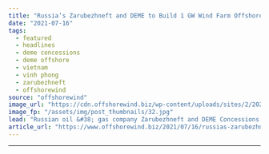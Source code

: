 ```yaml
---
title: "Russia’s Zarubezhneft and DEME to Build 1 GW Wind Farm Offshore Vietnam"
date: "2021-07-16"
tags: 
  - featured
  - headlines
  - deme concessions
  - deme offshore
  - vietnam
  - vinh phong
  - zarubezhneft
  - offshorewind
source: "offshorewind"
image_url: "https://cdn.offshorewind.biz/wp-content/uploads/sites/2/2020/10/01092014/Ramboll-Design-for-Taiwanese-Jackets.jpg"
image_fp: "/assets/img/post_thumbnails/32.jpg"
lead: "Russian oil &#38; gas company Zarubezhneft and DEME Concessions Wind have signed a Memorandum"
article_url: "https://www.offshorewind.biz/2021/07/16/russias-zarubezhneft-and-deme-to-build-1-gw-wind-farm-offshore-vietnam/"
---
```


---
